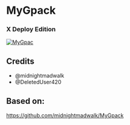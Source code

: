 # MyGpack

### X Deploy Edition

<p align="center">

<a href = "https://heroku.com/deploy?template=https://github.com/akirasupr/MyGpack"><img src="https://www.herokucdn.com/deploy/button.svg" alt="MyGpac"> </a>

</p>

## Credits

- @midnightmadwalk
- @DeletedUser420

## Based on:

https://github.com/midnightmadwalk/MyGpack
